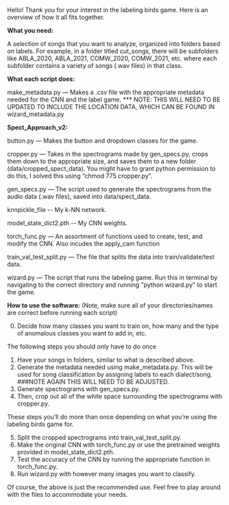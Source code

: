 Hello! Thank you for your interest in the labeling birds game. Here is an overview of how it all fits together. 

**What you need:** 

A selection of songs that you want to analyze, organized into folders based on labels. For example, in a folder titled cut_songs, there will be subfolders like ABLA_2020, ABLA_2021, COMW_2020, COMW_2021, etc. where each subfolder contains a variety of songs (.wav files) in that class. 

**What each script does:** 

make_metadata.py — Makes a .csv file with the appropriate metadata needed for the CNN and the label game. *** NOTE: THIS WILL NEED TO BE UPDATED TO INCLUDE THE LOCATION DATA, WHICH CAN BE FOUND IN wizard_metadata.py

**Spect_Approach_v2:**

button.py — Makes the button and dropdown classes for the game.

cropper.py — Takes in the spectrograms made by gen_specs.py, crops them down to the appropriate size, and saves them to a new folder (data/cropped_spect_data). You might have to grant python permission to do this, I solved this using “chmod 775 cropper.py”.

gen_specs.py  — The script used to generate the spectrograms from the audio data (.wav files), saved into data/spect_data.

knnpickle_file -- My k-NN network.

model_state_dict2.pth -- My CNN weights.

torch_func.py — An assortment of functions used to create, test, and modify the CNN. Also incudes the apply_cam function 

train_val_test_split.py — The file that splits the data into train/validate/test data.

wizard.py — The script that runs the labeling game. Run this in terminal by navigating to the correct directory and running "python wizard.py" to start the game.

**How to use the software:** (Note, make sure all of your directories/names are correct before running each script)

0. Decide how many classes you want to train on, how many and the type of anomalous classes you want to add in, etc. 

The following steps you should only have to do once

1. Have your songs in folders, similar to what is described above. 
2. Generate the metadata needed using make_metadata.py. This will be used for song classification by assigning labels to each dialect/song. ###NOTE AGAIN THIS WILL NEED TO BE ADJUSTED.
3. Generate spectrograms with gen_specs.py.
4. Then, crop out all of the white space surrounding the spectrograms with cropper.py.

These steps you’ll do more than once depending on what you’re using the labeling birds game for.

5. Split the cropped spectrograms into train_val_test_split.py.
6. Make the original CNN with torch_func.py or use the pretrained weights provided in model_state_dict2.pth.
7. Test the accuracy of the CNN by running the appropriate function in torch_func.py.
8. Run wizard.py with however many images you want to classify.

Of course, the above is just the recommended use. Feel free to play around with the files to accommodate your needs.







